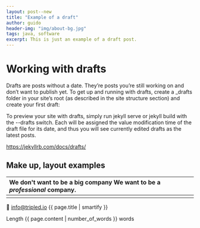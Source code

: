 ```yaml
---
layout: post--new
title: "Example of a draft"
author: guido
header-img: "img/about-bg.jpg"
tags: java, software
excerpt: This is just an example of a draft post.
---
```

# Working with drafts

Drafts are posts without a date. They’re posts you’re still working on and don’t want to publish yet. To get up and running with drafts, create a _drafts folder in your site’s root (as described in the site structure section) and create your first draft:

To preview your site with drafts, simply run jekyll serve or jekyll build with the --drafts switch. Each will be assigned the value modification time of the draft file for its date, and thus you will see currently edited drafts as the latest posts.


https://jekyllrb.com/docs/drafts/

## Make up, layout examples

| We don't want to be a big company We want to be a _professional_ company.|
| :-------------|
||

:e-mail: info@tripled.io
{{ page.title | smartify }}

Length {{ page.content | number_of_words }} words